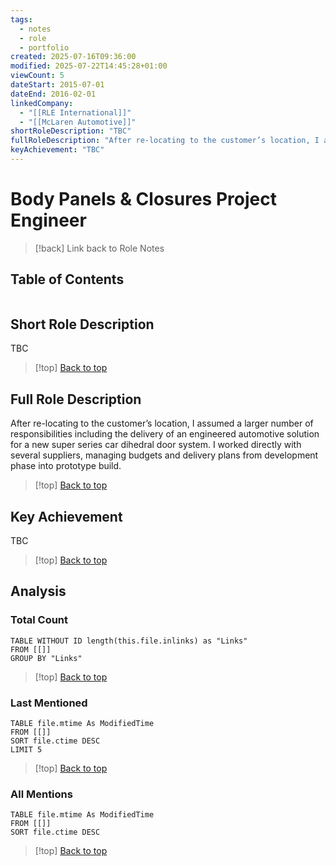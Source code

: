 ```yaml
---
tags:
  - notes
  - role
  - portfolio
created: 2025-07-16T09:36:00
modified: 2025-07-22T14:45:28+01:00
viewCount: 5
dateStart: 2015-07-01
dateEnd: 2016-02-01
linkedCompany:
  - "[[RLE International]]"
  - "[[McLaren Automotive]]"
shortRoleDescription: "TBC"
fullRoleDescription: "After re-locating to the customer’s location, I assumed a larger number of responsibilities including the delivery of an engineered automotive solution for a new super series car dihedral door system. I worked directly with several suppliers, managing budgets and delivery plans from development phase into prototype build."
keyAchievement: "TBC"
---
```


# Body Panels & Closures Project Engineer

> [!back] Link back to <span class="theme-link">Role Notes</span>

## Table of Contents
```table-of-contents
```

## Short Role Description

TBC

>[!top] [Back to top](#Table%20of%20Contents)

## Full Role Description

After re-locating to the customer’s location, I assumed a larger number of responsibilities including the delivery of an engineered automotive solution for a new super series car dihedral door system. I worked directly with several suppliers, managing budgets and delivery plans from development phase into prototype build.

>[!top] [Back to top](#Table%20of%20Contents)

## Key Achievement

TBC

>[!top] [Back to top](#Table%20of%20Contents)

## Analysis

### Total Count

```dataview
TABLE WITHOUT ID length(this.file.inlinks) as "Links"
FROM [[]]
GROUP BY "Links"
```

>[!top] [Back to top](#Table%20of%20Contents)

### Last Mentioned

```dataview
TABLE file.mtime As ModifiedTime
FROM [[]]
SORT file.ctime DESC
LIMIT 5
```

>[!top] [Back to top](#Table%20of%20Contents)

### All Mentions

```dataview
TABLE file.mtime As ModifiedTime
FROM [[]]
SORT file.ctime DESC
```

>[!top] [Back to top](#Table%20of%20Contents)